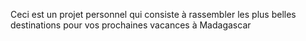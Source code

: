 Ceci est un projet personnel qui consiste à rassembler les plus belles destinations pour vos prochaines vacances à Madagascar
